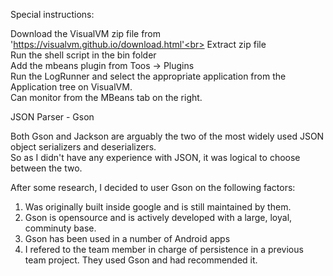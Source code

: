 Special instructions:

Download the VisualVM zip file from 'https://visualvm.github.io/download.html'<br>
Extract zip file<br>
Run the shell script in the bin folder<br>
Add the mbeans plugin from Toos -> Plugins<br>
Run the LogRunner and select the appropriate application from the Application tree on VisualVM.<br>
Can monitor from the MBeans tab on the right.<br>


JSON Parser - Gson<br>

Both Gson and Jackson are arguably the two of the most widely used JSON object serializers and deserializers.<br>
So as I didn't have any experience with JSON, it was logical to choose between the two.<br>

After some research, I decided to user Gson on the following factors:<br>

1. Was originally built inside google and is still maintained by them.<br>
2. Gson is opensource and is actively developed with a large, loyal, comminuty base.<br>
3. Gson has been used in a number of Android apps<br>
4. I refered to the team member in charge of persistence in a previous team project. They used Gson and had recommended it.

